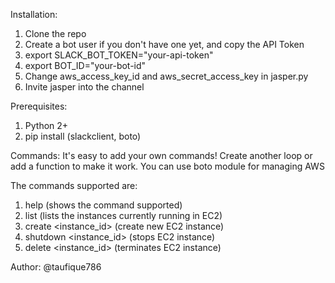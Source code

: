 Installation:
1. Clone the repo
2. Create a bot user if you don't have one yet, and copy the API Token
3. export SLACK_BOT_TOKEN="your-api-token"
4. export BOT_ID="your-bot-id"
5. Change aws_access_key_id and aws_secret_access_key in jasper.py
6. Invite jasper into the channel

Prerequisites:
1. Python 2+
2. pip install <module> (slackclient, boto)

Commands:
It's easy to add your own commands! Create another loop or add a function to make it work. You can use boto module for managing AWS

The commands supported are:
1. help (shows the command supported)
2. list (lists the instances currently running in EC2)
3. create <instance_id> (create new EC2 instance)
4. shutdown <instance_id> (stops EC2 instance)
5. delete <instance_id> (terminates EC2 instance)

Author:
@taufique786
